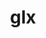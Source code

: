 ---
title: "glx"
layout: cache
categories: [package, v0.19]
meta: {"versions": ["1.4"], "compilers": ["gcc@=11.1.0", "gcc@=7.3.1", "gcc@=7.5.0"], "oss": ["amzn2", "ubuntu18.04", "ubuntu20.04"], "platforms": ["linux"], "targets": ["aarch64", "neoverse_n1", "x86_64", "x86_64_v3"], "stacks": ["aws-isc", "aws-isc-aarch64", "data-vis-sdk", "e4s"], "num_specs": 8, "num_specs_by_stack": {"aws-isc-aarch64": 2, "aws-isc": 1, "data-vis-sdk": 1, "e4s": 4}}
spec_details: [{"hash": "aulqydr3lc4elgjrvqoshh72t5yw2kk2", "compiler": "gcc@=7.3.1", "versions": ["1.4"], "os": "amzn2", "platform": "linux", "target": "aarch64", "variants": ["build_system=bundle"], "stacks": ["aws-isc-aarch64"], "size": "-", "tarball": "https://binaries.spack.io/releases/v0.19/build_cache/linux-amzn2-aarch64/gcc-7.3.1/glx-1.4/linux-amzn2-aarch64-gcc-7.3.1-glx-1.4-aulqydr3lc4elgjrvqoshh72t5yw2kk2.spack"}, {"hash": "bxiaxvsp2zch24v7ndzyfqljrwalunvs", "compiler": "gcc@=7.3.1", "versions": ["1.4"], "os": "amzn2", "platform": "linux", "target": "neoverse_n1", "variants": ["build_system=bundle"], "stacks": ["aws-isc-aarch64"], "size": "-", "tarball": "https://binaries.spack.io/releases/v0.19/build_cache/linux-amzn2-neoverse_n1/gcc-7.3.1/glx-1.4/linux-amzn2-neoverse_n1-gcc-7.3.1-glx-1.4-bxiaxvsp2zch24v7ndzyfqljrwalunvs.spack"}, {"hash": "jh4al4l3uiwblmrw57pock3o7fctwuga", "compiler": "gcc@=7.3.1", "versions": ["1.4"], "os": "amzn2", "platform": "linux", "target": "x86_64_v3", "variants": ["build_system=bundle"], "stacks": ["aws-isc"], "size": "-", "tarball": "https://binaries.spack.io/releases/v0.19/build_cache/linux-amzn2-x86_64_v3/gcc-7.3.1/glx-1.4/linux-amzn2-x86_64_v3-gcc-7.3.1-glx-1.4-jh4al4l3uiwblmrw57pock3o7fctwuga.spack"}, {"hash": "m5mvi7l2xj5f3ahuejsezbvgechvyx45", "compiler": "gcc@=7.5.0", "versions": ["1.4"], "os": "ubuntu18.04", "platform": "linux", "target": "x86_64", "variants": ["build_system=bundle"], "stacks": ["data-vis-sdk"], "size": "-", "tarball": "https://binaries.spack.io/releases/v0.19/build_cache/linux-ubuntu18.04-x86_64/gcc-7.5.0/glx-1.4/linux-ubuntu18.04-x86_64-gcc-7.5.0-glx-1.4-m5mvi7l2xj5f3ahuejsezbvgechvyx45.spack"}, {"hash": "pwfjw3i4hnapvkmexizcnp3sqgftnng7", "compiler": "gcc@=11.1.0", "versions": ["1.4"], "os": "ubuntu20.04", "platform": "linux", "target": "x86_64", "variants": ["build_system=bundle"], "stacks": ["e4s"], "size": "-", "tarball": "https://binaries.spack.io/releases/v0.19/build_cache/linux-ubuntu20.04-x86_64/gcc-11.1.0/glx-1.4/linux-ubuntu20.04-x86_64-gcc-11.1.0-glx-1.4-pwfjw3i4hnapvkmexizcnp3sqgftnng7.spack"}, {"hash": "w2ghuuu7wv6li3ur7dtbq4y7xflxqdkr", "compiler": "gcc@=11.1.0", "versions": ["1.4"], "os": "ubuntu20.04", "platform": "linux", "target": "x86_64", "variants": ["build_system=bundle"], "stacks": ["e4s"], "size": "-", "tarball": "https://binaries.spack.io/releases/v0.19/build_cache/linux-ubuntu20.04-x86_64/gcc-11.1.0/glx-1.4/linux-ubuntu20.04-x86_64-gcc-11.1.0-glx-1.4-w2ghuuu7wv6li3ur7dtbq4y7xflxqdkr.spack"}, {"hash": "ltg6whuu2j4esa7dakosyiqrjzelvi3s", "compiler": "gcc@=11.1.0", "versions": ["1.4"], "os": "ubuntu20.04", "platform": "linux", "target": "x86_64", "variants": ["build_system=bundle"], "stacks": ["e4s"], "size": "-", "tarball": "https://binaries.spack.io/releases/v0.19/build_cache/linux-ubuntu20.04-x86_64/gcc-11.1.0/glx-1.4/linux-ubuntu20.04-x86_64-gcc-11.1.0-glx-1.4-ltg6whuu2j4esa7dakosyiqrjzelvi3s.spack"}, {"hash": "h37uv7ke2fvd5bhtbvooiypsegsptr7r", "compiler": "gcc@=11.1.0", "versions": ["1.4"], "os": "ubuntu20.04", "platform": "linux", "target": "x86_64", "variants": ["build_system=bundle"], "stacks": ["e4s"], "size": "-", "tarball": "https://binaries.spack.io/releases/v0.19/build_cache/linux-ubuntu20.04-x86_64/gcc-11.1.0/glx-1.4/linux-ubuntu20.04-x86_64-gcc-11.1.0-glx-1.4-h37uv7ke2fvd5bhtbvooiypsegsptr7r.spack"}]
---